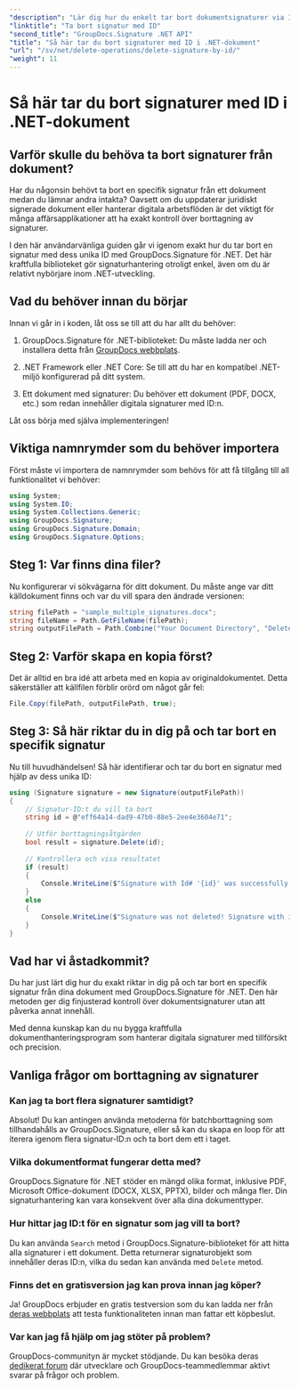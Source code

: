 ```yaml
---
"description": "Lär dig hur du enkelt tar bort dokumentsignaturer via ID med GroupDocs.Signature för .NET. Steg-för-steg-guide med kompletta kodexempel."
"linktitle": "Ta bort signatur med ID"
"second_title": "GroupDocs.Signature .NET API"
"title": "Så här tar du bort signaturer med ID i .NET-dokument"
"url": "/sv/net/delete-operations/delete-signature-by-id/"
"weight": 11
---
```


# Så här tar du bort signaturer med ID i .NET-dokument

## Varför skulle du behöva ta bort signaturer från dokument?

Har du någonsin behövt ta bort en specifik signatur från ett dokument medan du lämnar andra intakta? Oavsett om du uppdaterar juridiskt signerade dokument eller hanterar digitala arbetsflöden är det viktigt för många affärsapplikationer att ha exakt kontroll över borttagning av signaturer.

I den här användarvänliga guiden går vi igenom exakt hur du tar bort en signatur med dess unika ID med GroupDocs.Signature för .NET. Det här kraftfulla biblioteket gör signaturhantering otroligt enkel, även om du är relativt nybörjare inom .NET-utveckling.

## Vad du behöver innan du börjar

Innan vi går in i koden, låt oss se till att du har allt du behöver:

1. GroupDocs.Signature för .NET-biblioteket: Du måste ladda ner och installera detta från [GroupDocs webbplats](https://releases.groupdocs.com/signature/net/).

2. .NET Framework eller .NET Core: Se till att du har en kompatibel .NET-miljö konfigurerad på ditt system.

3. Ett dokument med signaturer: Du behöver ett dokument (PDF, DOCX, etc.) som redan innehåller digitala signaturer med ID:n.

Låt oss börja med själva implementeringen!

## Viktiga namnrymder som du behöver importera

Först måste vi importera de namnrymder som behövs för att få tillgång till all funktionalitet vi behöver:

```csharp
using System;
using System.IO;
using System.Collections.Generic;
using GroupDocs.Signature;
using GroupDocs.Signature.Domain;
using GroupDocs.Signature.Options;
```

## Steg 1: Var finns dina filer?

Nu konfigurerar vi sökvägarna för ditt dokument. Du måste ange var ditt källdokument finns och var du vill spara den ändrade versionen:

```csharp
string filePath = "sample_multiple_signatures.docx";
string fileName = Path.GetFileName(filePath);
string outputFilePath = Path.Combine("Your Document Directory", "DeleteById", fileName);
```

## Steg 2: Varför skapa en kopia först?

Det är alltid en bra idé att arbeta med en kopia av originaldokumentet. Detta säkerställer att källfilen förblir orörd om något går fel:

```csharp
File.Copy(filePath, outputFilePath, true);
```

## Steg 3: Så här riktar du in dig på och tar bort en specifik signatur

Nu till huvudhändelsen! Så här identifierar och tar du bort en signatur med hjälp av dess unika ID:

```csharp
using (Signature signature = new Signature(outputFilePath))
{
    // Signatur-ID:t du vill ta bort
    string id = @"eff64a14-dad9-47b0-88e5-2ee4e3604e71";
    
    // Utför borttagningsåtgärden
    bool result = signature.Delete(id);
    
    // Kontrollera och visa resultatet
    if (result)
    {
        Console.WriteLine($"Signature with Id# '{id}' was successfully deleted from document ['{fileName}'].");
    }
    else
    {
        Console.WriteLine($"Signature was not deleted! Signature with id# '{id}' was not found in the document.");
    }
}
```

## Vad har vi åstadkommit?

Du har just lärt dig hur du exakt riktar in dig på och tar bort en specifik signatur från dina dokument med GroupDocs.Signature för .NET. Den här metoden ger dig finjusterad kontroll över dokumentsignaturer utan att påverka annat innehåll.

Med denna kunskap kan du nu bygga kraftfulla dokumenthanteringsprogram som hanterar digitala signaturer med tillförsikt och precision.

## Vanliga frågor om borttagning av signaturer

### Kan jag ta bort flera signaturer samtidigt?

Absolut! Du kan antingen använda metoderna för batchborttagning som tillhandahålls av GroupDocs.Signature, eller så kan du skapa en loop för att iterera igenom flera signatur-ID:n och ta bort dem ett i taget.

### Vilka dokumentformat fungerar detta med?

GroupDocs.Signature för .NET stöder en mängd olika format, inklusive PDF, Microsoft Office-dokument (DOCX, XLSX, PPTX), bilder och många fler. Din signaturhantering kan vara konsekvent över alla dina dokumenttyper.

### Hur hittar jag ID:t för en signatur som jag vill ta bort?

Du kan använda `Search` metod i GroupDocs.Signature-biblioteket för att hitta alla signaturer i ett dokument. Detta returnerar signaturobjekt som innehåller deras ID:n, vilka du sedan kan använda med `Delete` metod.

### Finns det en gratisversion jag kan prova innan jag köper?

Ja! GroupDocs erbjuder en gratis testversion som du kan ladda ner från [deras webbplats](https://releases.groupdocs.com/) att testa funktionaliteten innan man fattar ett köpbeslut.

### Var kan jag få hjälp om jag stöter på problem?

GroupDocs-communityn är mycket stödjande. Du kan besöka deras [dedikerat forum](https://forum.groupdocs.com/c/signature/13) där utvecklare och GroupDocs-teammedlemmar aktivt svarar på frågor och problem.